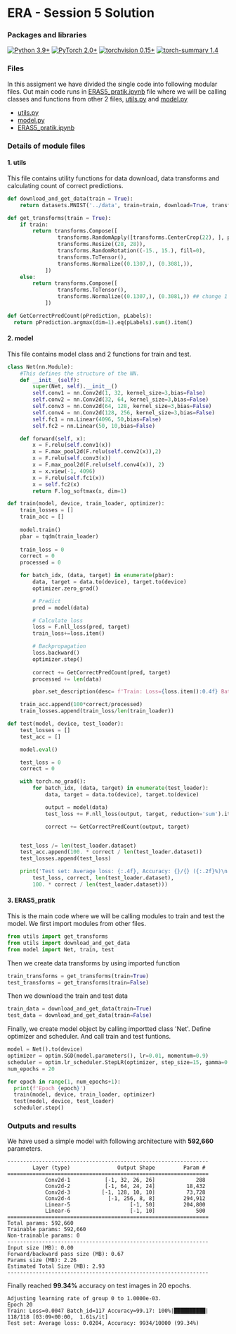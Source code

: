 
# ERA - Session 5 Solution


### Packages and libraries

[![Python 3.9+](https://img.shields.io/badge/python-3.9+-blue.svg)](https://www.python.org/downloads/release/python-397/) [![PyTorch 2.0+](https://img.shields.io/badge/PyTorch-2.0+-green.svg)](https://pytorch.org/) [![torchvision 0.15+](https://img.shields.io/badge/torchvision-0.15+-blue.svg)](https://pypi.org/project/torchvision/) [![torch-summary 1.4](https://img.shields.io/badge/torchsummary-1.4+-green.svg)](https://pypi.org/project/torch-summary/)

### Files
In this assigment we have divided the single code into following modular files. Out main code runs in [ERAS5_pratik.ipynb](https://github.com/pratikiiitb2013/ERA/blob/main/S5/ERAS5_pratik.ipynb) file where we will be calling classes and functions from other 2 files, [utils.py](https://github.com/pratikiiitb2013/ERA/blob/main/S5/utils.py) and [model.py](https://github.com/pratikiiitb2013/ERA/blob/main/S5/model.py)
- [utils.py](https://github.com/pratikiiitb2013/ERA/blob/main/S5/utils.py)
- [model.py](https://github.com/pratikiiitb2013/ERA/blob/main/S5/model.py)
- [ERAS5_pratik.ipynb](https://github.com/pratikiiitb2013/ERA/blob/main/S5/ERAS5_pratik.ipynb)

### Details of module files
#### 1. utils
This file contains utility functions for data download, data transforms and calculating count of correct predictions.
```python
def download_and_get_data(train = True):
    return datasets.MNIST('../data', train=train, download=True, transform=get_transforms(train=train))
```
```python
def get_transforms(train = True):
    if train:
        return transforms.Compose([
                transforms.RandomApply([transforms.CenterCrop(22), ], p=0.1),
                transforms.Resize((28, 28)),
                transforms.RandomRotation((-15., 15.), fill=0),
                transforms.ToTensor(),
                transforms.Normalize((0.1307,), (0.3081,)),
            ])
    else:
        return transforms.Compose([
                transforms.ToTensor(),
                transforms.Normalize((0.1307,), (0.3081,)) ## change 1
            ])
```
```python
def GetCorrectPredCount(pPrediction, pLabels):
  return pPrediction.argmax(dim=1).eq(pLabels).sum().item()
```
#### 2. model
This file contains model class and 2 functions for train and test.
```python
class Net(nn.Module):
    #This defines the structure of the NN.
    def __init__(self):
        super(Net, self).__init__()
        self.conv1 = nn.Conv2d(1, 32, kernel_size=3,bias=False)
        self.conv2 = nn.Conv2d(32, 64, kernel_size=3,bias=False)
        self.conv3 = nn.Conv2d(64, 128, kernel_size=3,bias=False)
        self.conv4 = nn.Conv2d(128, 256, kernel_size=3,bias=False)
        self.fc1 = nn.Linear(4096, 50,bias=False)
        self.fc2 = nn.Linear(50, 10,bias=False)

    def forward(self, x):
        x = F.relu(self.conv1(x))
        x = F.max_pool2d(F.relu(self.conv2(x)),2) 
        x = F.relu(self.conv3(x))
        x = F.max_pool2d(F.relu(self.conv4(x)), 2) 
        x = x.view(-1, 4096)
        x = F.relu(self.fc1(x))
        x = self.fc2(x)
        return F.log_softmax(x, dim=1)
```
```python
def train(model, device, train_loader, optimizer):
    train_losses = []
    train_acc = []
    
    model.train()
    pbar = tqdm(train_loader)
    
    train_loss = 0
    correct = 0
    processed = 0

    for batch_idx, (data, target) in enumerate(pbar):
        data, target = data.to(device), target.to(device)
        optimizer.zero_grad()

        # Predict
        pred = model(data)

        # Calculate loss
        loss = F.nll_loss(pred, target)
        train_loss+=loss.item()

        # Backpropagation
        loss.backward()
        optimizer.step()
        
        correct += GetCorrectPredCount(pred, target)
        processed += len(data)

        pbar.set_description(desc= f'Train: Loss={loss.item():0.4f} Batch_id={batch_idx} Accuracy={100*correct/processed:0.2f}')

    train_acc.append(100*correct/processed)
    train_losses.append(train_loss/len(train_loader))
```
```python
def test(model, device, test_loader):
    test_losses = []
    test_acc = []

    model.eval()

    test_loss = 0
    correct = 0

    with torch.no_grad():
        for batch_idx, (data, target) in enumerate(test_loader):
            data, target = data.to(device), target.to(device)

            output = model(data)
            test_loss += F.nll_loss(output, target, reduction='sum').item()  # sum up batch loss

            correct += GetCorrectPredCount(output, target)


    test_loss /= len(test_loader.dataset)
    test_acc.append(100. * correct / len(test_loader.dataset))
    test_losses.append(test_loss)

    print('Test set: Average loss: {:.4f}, Accuracy: {}/{} ({:.2f}%)\n'.format(
        test_loss, correct, len(test_loader.dataset),
        100. * correct / len(test_loader.dataset)))
```
#### 3. ERAS5_pratik
This is the main code where we will be calling modules to train and test the model.
We first import modules from other files.
```python
from utils import get_transforms
from utils import download_and_get_data
from model import Net, train, test
```
Then we create data transforms by using imported function
```python
train_transforms = get_transforms(train=True)
test_transforms = get_transforms(train=False)
```
Then we download the train and test data
```python
train_data = download_and_get_data(train=True)
test_data = download_and_get_data(train=False)
```
Finally, we create model object by calling importted class 'Net'. Define optimizer and scheduler. And call train and test funtions.
```python
model = Net().to(device)
optimizer = optim.SGD(model.parameters(), lr=0.01, momentum=0.9)
scheduler = optim.lr_scheduler.StepLR(optimizer, step_size=15, gamma=0.1, verbose=True)
num_epochs = 20

for epoch in range(1, num_epochs+1):
  print(f'Epoch {epoch}')
  train(model, device, train_loader, optimizer)
  test(model, device, test_loader)
  scheduler.step()
```

### Outputs and results
We have used a simple model with following architecture with <b>592,660</b> parameters.
```
----------------------------------------------------------------
        Layer (type)               Output Shape         Param #
================================================================
            Conv2d-1           [-1, 32, 26, 26]             288
            Conv2d-2           [-1, 64, 24, 24]          18,432
            Conv2d-3          [-1, 128, 10, 10]          73,728
            Conv2d-4            [-1, 256, 8, 8]         294,912
            Linear-5                   [-1, 50]         204,800
            Linear-6                   [-1, 10]             500
================================================================
Total params: 592,660
Trainable params: 592,660
Non-trainable params: 0
----------------------------------------------------------------
Input size (MB): 0.00
Forward/backward pass size (MB): 0.67
Params size (MB): 2.26
Estimated Total Size (MB): 2.93
----------------------------------------------------------------
```
Finally reached <b>99.34%</b> accuracy on test images in 20 epochs.
```
Adjusting learning rate of group 0 to 1.0000e-03.
Epoch 20
Train: Loss=0.0047 Batch_id=117 Accuracy=99.17: 100%|██████████| 118/118 [03:09<00:00,  1.61s/it]
Test set: Average loss: 0.0204, Accuracy: 9934/10000 (99.34%)
```
